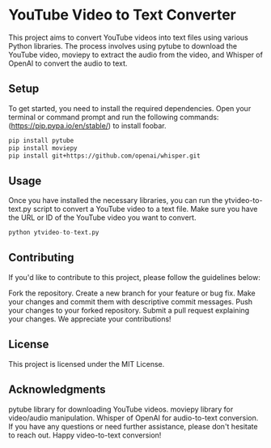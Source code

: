 # YouTube Video to Text Converter


This project aims to convert YouTube videos into text files using various Python libraries. The process involves using pytube to download the YouTube video, moviepy to extract the audio from the video, and Whisper of OpenAI to convert the audio to text.

## Setup

To get started, you need to install the required dependencies. Open your terminal or command prompt and run the following commands:(https://pip.pypa.io/en/stable/) to install foobar.

```bash
pip install pytube
pip install moviepy
pip install git+https://github.com/openai/whisper.git

```

## Usage
Once you have installed the necessary libraries, you can run the ytvideo-to-text.py script to convert a YouTube video to a text file. Make sure you have the URL or ID of the YouTube video you want to convert.
```python
python ytvideo-to-text.py
```

## Contributing
If you'd like to contribute to this project, please follow the guidelines below:

Fork the repository.
Create a new branch for your feature or bug fix.
Make your changes and commit them with descriptive commit messages.
Push your changes to your forked repository.
Submit a pull request explaining your changes.
We appreciate your contributions!

## License

This project is licensed under the MIT License.

## Acknowledgments

pytube library for downloading YouTube videos.
moviepy library for video/audio manipulation.
Whisper of OpenAI for audio-to-text conversion.
If you have any questions or need further assistance, please don't hesitate to reach out. Happy video-to-text conversion!
